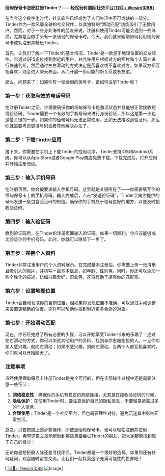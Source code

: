 **缅甸保号卡怎麽註冊Tinder？——轻松玩转国际社交平台[[TG💪+ @esim1088](https://t.me/s/esim1088)]**

在当今这个数字化时代，社交软件已经成为了人们生活中不可或缺的一部分。Tinder作为一款风靡全球的社交软件，以其独特的“滑动匹配”功能吸引了无数用户。然而，对于一些身处海外的朋友来说，注册和使用Tinder可能会遇到一些麻烦，尤其是当你手头有一张缅甸的保号卡时。今天，我们就来聊聊如何利用缅甸保号卡成功注册并畅玩Tinder。

首先，让我们了解一下Tinder的基本情况。Tinder是一款基于地理位置的交友软件，它通过GPS定位找到附近的用户，并允许用户根据对方的照片和个人简介进行快速判断，然后通过左右滑动的方式决定是否喜欢或不喜欢对方。如果双方都互相喜欢，则会进入聊天界面，从而开启一段可能的新关系或者友谊。

那么，问题来了：如果你有一张缅甸的保号卡，该如何注册Tinder呢？

### 第一步：获取有效的电话号码

在注册Tinder之前，你需要确保你的缅甸保号卡是激活状态并且能够正常接收短信验证码。Tinder需要一个有效的手机号码来进行身份验证，所以这是第一步也是最关键的一步。如果你的缅甸号码无法正常使用，比如无法接收到验证码，那么你就需要考虑更换号码或者其他解决办法了。

### 第二步：下载Tinder应用

接下来，你需要在手机上下载Tinder的应用程序。Tinder支持iOS和Android系统，你可以从App Store或者Google Play商店免费下载。下载完成后，打开应用并开始注册流程。

### 第三步：输入手机号码

在注册页面，你会被要求输入手机号码。这里就是关键所在了——你需要填写你的缅甸保号卡上的手机号码。输入完成后，点击“发送验证码”，Tinder会向你提供的号码发送一条包含验证码的短信。确保你的手机处于信号良好的地方，以便及时接收验证码。

### 第四步：输入验证码

收到验证码后，在Tinder的注册页面输入验证码。如果一切顺利，你应该能够成功验证你的手机号码。此时，你就可以继续下一步了。

### 第五步：完善个人资料

Tinder非常注重用户的个人资料展示。在完成基本注册后，你需要上传一张清晰且吸引人的照片，并填写一些基本信息，如年龄、性别等。同时，你还可以添加一些个性化的描述，比如兴趣爱好、职业等，这将有助于提高你的匹配率。

### 第六步：设置地理位置

Tinder会自动获取你的当前位置，但如果你发现位置不准确，可以通过手动调整来设置更精确的位置。这样可以帮助你找到附近更多合适的对象。

### 第七步：开始滑动匹配

现在，你已经完成了所有必要的步骤，可以开始享受Tinder带来的乐趣了！通过左右滑动的方式，你可以浏览其他用户的资料，找到与你志趣相投的人。一旦你对某人感兴趣，就向右滑动；如果不感兴趣，则向左滑动。当两个人都互相喜欢时，你们就可以开始聊天了。

### 注意事项

虽然使用缅甸保号卡注册Tinder是完全可行的，但在实际操作过程中还是需要注意一些细节：

1. **网络稳定性**：确保你的手机有稳定的网络连接，尤其是在接收验证码的时候。
2. **隐私保护**：在使用Tinder时，要注意保护自己的隐私信息，不要轻易透露过多的个人信息。
3. **合理使用**：Tinder是一个社交平台，但也需要理性对待，避免沉迷其中影响正常生活。

总之，只要按照上述步骤操作，即使是缅甸保号卡，也可以轻松注册并使用Tinder。希望这篇文章能帮助到那些想要尝试Tinder的朋友，祝大家都能找到属于自己的缘分！

无论你是想拓展人脉还是寻找伴侣，Tinder都是一个很好的选择。如果你还有任何疑问，欢迎随时留言交流。让我们一起探索这个充满可能性的世界吧！

[[TG💪+ @esim1088](https://t.me/s/esim1088) ![Image](https://i.postimg.cc/4NQfJmqS/Snipaste-2025-05-13-00-14-12.png)]